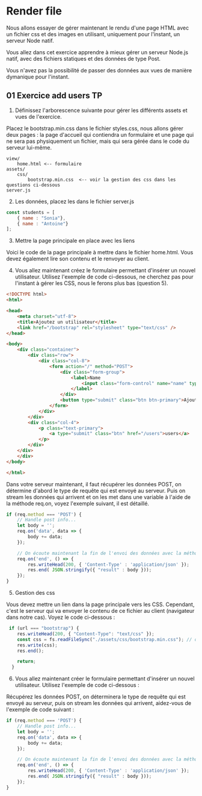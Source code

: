 # Render file

Nous allons essayer de gérer maintenant le rendu d'une page HTML avec un fichier css et des images en utilisant, uniquement pour l'instant, un serveur Node natif.

Vous allez dans cet exercice apprendre à mieux gérer un serveur Node.js natif, avec des fichiers statiques et des données de type Post.

Vous n'avez pas la possibilité de passer des données aux vues de manière dymanique pour l'instant.

## 01 Exercice add users TP

1. Définissez l'arborescence suivante pour gérer les différents assets et vues de l'exercice.

Placez le bootstrap.min.css dans le fichier styles.css, nous allons gérer deux pages : la page d'accueil qui contiendra un formulaire et une page qui ne sera pas physiquement un fichier, mais qui sera gérée dans le code du serveur lui-même.

```text
view/
    home.html <-- formulaire
assets/
    css/
        bootstrap.min.css  <-- voir la gestion des css dans les questions ci-dessous
server.js
```

2. Les données, placez les dans le fichier server.js

```js
const students = [
    { name : "Sonia"},
    { name : "Antoine"}
];
```

3. Mettre la page principale en place avec les liens 

Voici le code de la page principale à mettre dans le fichier home.html. Vous devez également lire son contenu et le renvoyer au client.

4. Vous allez maintenant créez le formulaire permettant d'insérer un nouvel utilisateur. Utilisez l'exemple de code ci-dessous, ne cherchez pas pour l'instant à gérer les CSS, nous le ferons plus bas (question 5).

```html
<!DOCTYPE html>
<html>

<head>
    <meta charset="utf-8">
    <title>Ajoutez un utilisateur</title>
    <link href="/bootstrap" rel="stylesheet" type="text/css" />
</head>

<body>
    <div class="container">
        <div class="row">
            <div class="col-8">
                <form action="/" method="POST">
                    <div class="form-group">
                        <label>Name
                            <input class="form-control" name="name" type="text" />
                        </label>
                    </div>
                    <button type="submit" class="btn btn-primary">Ajouter</button>
                </form>
            </div>
        </div>
        <div class="col-4">
            <p class="text-primary">
                <a type="submit" class="btn" href="/users">users</a>
            </p>
        </div>
    </div>
    </div>
</body>

</html>
```

Dans votre serveur maintenant, il faut récupérer les données POST, on détermine d'abord le type de requête qui est envoyé au serveur. Puis on stream les données qui arrivent et on les met dans une variable à l'aide de la méthode req.on, voyez l'exemple suivant, il est détaillé.

```js
if (req.method === 'POST') {
    // Handle post info...
    let body = '';
    req.on('data', data => {
        body += data;
    });

    // On écoute maintenant la fin de l'envoi des données avec la méthode on et l'attribut end
    req.on('end', () => {
        res.writeHead(200, { 'Content-Type' : 'application/json' });
        res.end( JSON.stringify({ "result" : body }));
    });
}
```

5. Gestion des css 

Vous devez mettre un lien dans la page principale vers les CSS. Cependant, c'est le serveur qui va envoyer le contenu de ce fichier au client (navigateur dans notre cas). Voyez le code ci-dessous :

```js
 if (url === "bootstrap") {
    res.writeHead(200, { "Content-Type": "text/css" });
    const css = fs.readFileSync("./assets/css/bootstrap.min.css"); // on envoit le fichier au client
    res.write(css);
    res.end();

    return;
  }

```

6. Vous allez maintenant créer le formulaire permettant d'insérer un nouvel utilisateur. Utilisez l'exemple de code ci-dessous :

Récupérez les données POST, on déterminera le type de requête qui est envoyé au serveur, puis on stream les données qui arrivent, aidez-vous de l'exemple de code suivant :

```js
if (req.method === 'POST') {
    // Handle post info...
    let body = '';
    req.on('data', data => {
        body += data;
    });

    // On écoute maintenant la fin de l'envoi des données avec la méthode on et l'attribut end
    req.on('end', () => {
        res.writeHead(200, { 'Content-Type' : 'application/json' });
        res.end( JSON.stringify({ "result" : body }));
    });
}
```